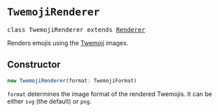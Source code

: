 # `TwemojiRenderer`

<pre>
class TwemojiRenderer extends <a href="../../picmo/classes/renderer">Renderer</a>
</pre>

Renders emojis using the [Twemoji](https://twemoji.twitter.com/) images.

## Constructor

```javascript
new TwemojiRenderer(format: TwemojiFormat)
```

`format` determines the image format of the rendered Twemojis. It can be either `svg` (the default) or `png`.